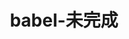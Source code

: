 ---
layout: wiki
title: babel-未完成
categories: [Javascript, Babel]
description: 学习babel,及时记录下来
keywords: Javascript, Babel
---